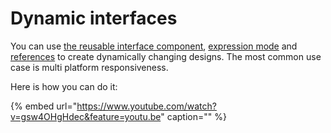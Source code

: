 # Dynamic interfaces

You can use [the reusable interface component](../../docs/front-end/elements/subview.md), [expression mode](../../docs/front-end/arguments/expression-mode.md) and [references](../../docs/front-end/arguments/references.md) to create dynamically changing designs. The most common use case is multi platform responsiveness.

Here is how you can do it:

{% embed url="https://www.youtube.com/watch?v=gsw4OHgHdec&feature=youtu.be" caption="" %}


